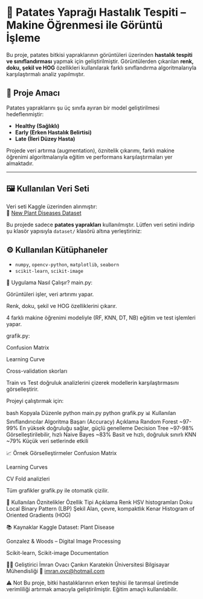 # 🍃 Patates Yaprağı Hastalık Tespiti – Makine Öğrenmesi ile Görüntü İşleme

Bu proje, patates bitkisi yapraklarının görüntüleri üzerinden **hastalık tespiti ve sınıflandırması** yapmak için geliştirilmiştir. Görüntülerden çıkarılan **renk, doku, şekil ve HOG** özellikleri kullanılarak farklı sınıflandırma algoritmalarıyla karşılaştırmalı analiz yapılmıştır.

## 🎯 Proje Amacı

Patates yapraklarını şu üç sınıfa ayıran bir model geliştirilmesi hedeflenmiştir:
- **Healthy (Sağlıklı)**
- **Early (Erken Hastalık Belirtisi)**
- **Late (İleri Düzey Hasta)**

Projede veri artırma (augmentation), öznitelik çıkarımı, farklı makine öğrenimi algoritmalarıyla eğitim ve performans karşılaştırmaları yer almaktadır.

---

## 🖼️ Kullanılan Veri Seti

Veri seti Kaggle üzerinden alınmıştır:  
🔗 [New Plant Diseases Dataset](https://www.kaggle.com/emmarex/plantdisease)

Bu projede sadece **patates yaprakları** kullanılmıştır. Lütfen veri setini indirip şu klasör yapısıyla `dataset/` klasörü altına yerleştiriniz:

## ⚙️ Kullanılan Kütüphaneler

- `numpy`, `opencv-python`, `matplotlib`, `seaborn`
- `scikit-learn`, `scikit-image`

🚀 Uygulama Nasıl Çalışır?
main.py:

Görüntüleri işler, veri artırımı yapar.

Renk, doku, şekil ve HOG özelliklerini çıkarır.

4 farklı makine öğrenimi modeliyle (RF, KNN, DT, NB) eğitim ve test işlemleri yapar.

grafik.py:

Confusion Matrix

Learning Curve

Cross-validation skorları

Train vs Test doğruluk analizlerini çizerek modellerin karşılaştırmasını görselleştirir.

Projeyi çalıştırmak için:

bash
Kopyala
Düzenle
python main.py
python grafik.py
📊 Kullanılan Sınıflandırıcılar
Algoritma	Başarı (Accuracy)	Açıklama
Random Forest	~97-99%	En yüksek doğruluğu sağlar, güçlü genelleme
Decision Tree	~97-98%	Görselleştirilebilir, hızlı
Naive Bayes	~83%	Basit ve hızlı, doğruluk sınırlı
KNN	~79%	Küçük veri setlerinde etkili

📈 Örnek Görselleştirmeler
Confusion Matrix

Learning Curves

CV Fold analizleri

Tüm grafikler grafik.py ile otomatik çizilir.

🧠 Kullanılan Öznitelikler
Özellik Tipi	Açıklama
Renk	HSV histogramları
Doku	Local Binary Pattern (LBP)
Şekil	Alan, çevre, kompaktlık
Kenar	Histogram of Oriented Gradients (HOG)

📚 Kaynaklar
Kaggle Dataset: Plant Disease

Gonzalez & Woods – Digital Image Processing

Scikit-learn, Scikit-image Documentation

👩‍💻 Geliştirici
İmran Ovacı
Çankırı Karatekin Üniversitesi
Bilgisayar Mühendisliği
📧 imran.ovc@hotmail.com

⚠️ Not
Bu proje, bitki hastalıklarının erken teşhisi ile tarımsal üretimde verimliliği artırmak amacıyla geliştirilmiştir. Eğitim amaçlı kullanılabilir.
